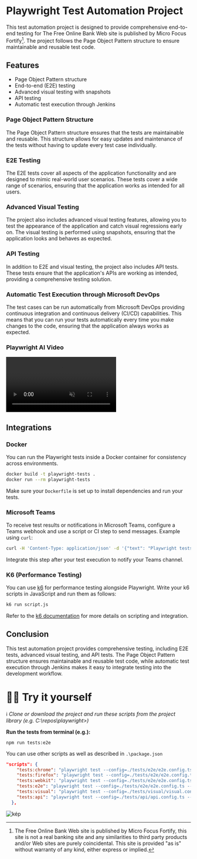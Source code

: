 # Playwright Test Automation Project

This test automation project is designed to provide comprehensive end-to-end testing for The Free Online Bank Web site is published by Micro Focus Fortify[^1]. The project follows the Page Object Pattern structure to ensure maintainable and reusable test code.

## Features

* Page Object Pattern structure
* End-to-end (E2E) testing
* Advanced visual testing with snapshots
* API testing
* Automatic test execution through Jenkins

### Page Object Pattern Structure

The Page Object Pattern structure ensures that the tests are maintainable and reusable. This structure allows for easy updates and maintenance of the tests without having to update every test case individually.

### E2E Testing

The E2E tests cover all aspects of the application functionality and are designed to mimic real-world user scenarios. These tests cover a wide range of scenarios, ensuring that the application works as intended for all users.

### Advanced Visual Testing

The project also includes advanced visual testing features, allowing you to test the appearance of the application and catch visual regressions early on. The visual testing is performed using snapshots, ensuring that the application looks and behaves as expected.

### API Testing

In addition to E2E and visual testing, the project also includes API tests. These tests ensure that the application's APIs are working as intended, providing a comprehensive testing solution.

### Automatic Test Execution through Microsoft DevOps

The test cases can be run automatically from Microsoft DevOps providing continuous integration and continuous delivery (CI/CD) capabilities. This means that you can run your tests automatically every time you make changes to the code, ensuring that the application always works as expected.

### Playwright AI Video

<video src="playwright-ai.mp4" loop muted autoplay playsinline style="max-width: 100%; height: auto;"></video>

## Integrations

### Docker

You can run the Playwright tests inside a Docker container for consistency across environments.

```bash
docker build -t playwright-tests .
docker run --rm playwright-tests
```

Make sure your `Dockerfile` is set up to install dependencies and run your tests.

### Microsoft Teams

To receive test results or notifications in Microsoft Teams, configure a Teams webhook and use a script or CI step to send messages. Example using `curl`:

```bash
curl -H 'Content-Type: application/json' -d '{"text": "Playwright tests completed!"}' <YOUR_TEAMS_WEBHOOK_URL>
```

Integrate this step after your test execution to notify your Teams channel.

### K6 (Performance Testing)

You can use [k6](https://k6.io/) for performance testing alongside Playwright. Write your k6 scripts in JavaScript and run them as follows:

```bash
k6 run script.js
```

Refer to the [k6 documentation](https://k6.io/docs/) for more details on scripting and integration.

## Conclusion

This test automation project provides comprehensive testing, including E2E tests, advanced visual testing, and API tests. The Page Object Pattern structure ensures maintainable and reusable test code, while automatic test execution through Jenkins makes it easy to integrate testing into the development workflow.

# 👨‍🔧 Try it yourself

ℹ️ _Clone or download the project and run these scripts from the project library (e.g. C:\repos\playwright>)_

**Run the tests from terminal (e.g.):** 
```shell
npm run tests:e2e
```
You can use other scripts as well as described in `.\package.json`

```json
"scripts": {
    "tests:chrome": "playwright test --config=./tests/e2e/e2e.config.ts --project=Chromium --reporter=list",
    "tests:firefox": "playwright test --config=./tests/e2e/e2e.config.ts --project=Firefox --reporter=list",
    "tests:webkit": "playwright test --config=./tests/e2e/e2e.config.ts --project=Webkit --reporter=list",
    "tests:e2e": "playwright test --config=./tests/e2e/e2e.config.ts --project=Chromium --reporter=list",
    "tests:visual": "playwright test --config=./tests/visual/visual.config.ts --project=Chromium --update-snapshots --reporter=list",
    "tests:api": "playwright test --config=./tests/api/api.config.ts --project=Chromium --reporter=list",
  },
```

![kép](https://user-images.githubusercontent.com/13703469/226626739-5529b326-d820-4acc-b176-28c1727a9a8c.png)


[^1]: The Free Online Bank Web site is published by Micro Focus Fortify, this site is not a real banking site and any similarities to third party products and/or Web sites are purely coincidental. This site is provided "as is" without warranty of any kind, either express or implied.
